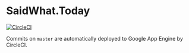 # SaidWhat.Today

[![CircleCI](https://circleci.com/bb/ilg/saidwhat.today.svg?style=svg&circle-token=d46ff7fb30487ae9a899fb98475761afc211ce4f)](https://circleci.com/bb/ilg/saidwhat.today)

Commits on `master` are automatically deployed to Google App Engine by CircleCI.